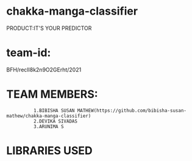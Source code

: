 # chakka-manga-classifier 
   PRODUCT:IT'S YOUR PREDICTOR
# team-id:
  BFH/reclI8k2n9O2GErht/2021

# TEAM MEMBERS:
              1.BIBISHA SUSAN MATHEW(https://github.com/bibisha-susan-mathew/chakka-manga-classifier)
              2.DEVIKA SIVADAS
              3.ARUNIMA S
              
# LIBRARIES USED
           
